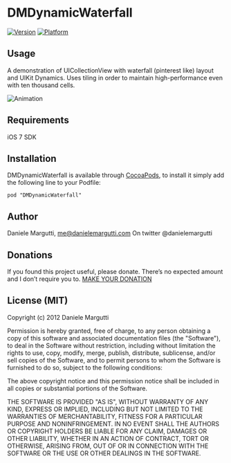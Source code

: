 # DMDynamicWaterfall

[![Version](http://cocoapod-badges.herokuapp.com/v/DMDynamicWaterfall/badge.png)](http://cocoadocs.org/docsets/DMDynamicWaterfall)
[![Platform](http://cocoapod-badges.herokuapp.com/p/DMDynamicWaterfall/badge.png)](http://cocoadocs.org/docsets/DMDynamicWaterfall)

## Usage

A demonstration of UICollectionView with waterfall (pinterest like) layout and UIKit Dynamics. Uses tiling in order to maintain high-performance even with ten thousand cells.

![Animation](https://raw2.github.com/malcommac/DMDynamicWaterfall/master/example_movie.gif)

## Requirements

iOS 7 SDK

## Installation

DMDynamicWaterfall is available through [CocoaPods](http://cocoapods.org), to install
it simply add the following line to your Podfile:

    pod "DMDynamicWaterfall"

## Author

Daniele Margutti, me@danielemargutti.com
On twitter @danielemargutti

## Donations

If you found this project useful, please donate.
There’s no expected amount and I don’t require you to.
[MAKE YOUR DONATION](https://www.paypal.com/cgi-bin/webscr?cmd=_s-xclick&hosted_button_id=GS3DBQ69ZBKWJ)

## License (MIT)

Copyright (c) 2012 Daniele Margutti

Permission is hereby granted, free of charge, to any person
obtaining a copy of this software and associated documentation
files (the "Software"), to deal in the Software without
restriction, including without limitation the rights to use,
copy, modify, merge, publish, distribute, sublicense, and/or sell
copies of the Software, and to permit persons to whom the
Software is furnished to do so, subject to the following
conditions:

The above copyright notice and this permission notice shall be
included in all copies or substantial portions of the Software.

THE SOFTWARE IS PROVIDED "AS IS", WITHOUT WARRANTY OF ANY KIND,
EXPRESS OR IMPLIED, INCLUDING BUT NOT LIMITED TO THE WARRANTIES
OF MERCHANTABILITY, FITNESS FOR A PARTICULAR PURPOSE AND
NONINFRINGEMENT. IN NO EVENT SHALL THE AUTHORS OR COPYRIGHT
HOLDERS BE LIABLE FOR ANY CLAIM, DAMAGES OR OTHER LIABILITY,
WHETHER IN AN ACTION OF CONTRACT, TORT OR OTHERWISE, ARISING
FROM, OUT OF OR IN CONNECTION WITH THE SOFTWARE OR THE USE OR
OTHER DEALINGS IN THE SOFTWARE.
